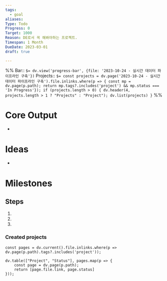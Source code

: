 ```yaml
---
tags:
  - goal
aliases: 
Type: Todo
Progress: 0
Target: 1000
Reason: DE로서 꼭 해봐야하는 프로젝트.
Timespan: 1 Month
DueDate: 2023-03-01
draft: true

---
```


%%
Bar:: `$= dv.view('progress-bar', {file: '2023-10-24 - 실시간 데이터 파이프라인 구축'})`
Projects:: `$= const projects = dv.page('2023-10-24 - 실시간 데이터 파이프라인 구축').file.inlinks.where(p => { const mp = dv.page(p.path); return mp.tags?.includes('project') && mp.status === 'In Progress'}); if (projects.length > 0) { dv.header(4, projects.length > 1 ? "Projects" : "Project"); dv.list(projects) }`
%%

# Core Output

- 

# Ideas
- 

# Milestones

## Steps
1.
2.
3.

### Created projects

```dataviewjs
const pages = dv.current().file.inlinks.where(p => dv.page(p.path).tags?.includes('project'));

dv.table(["Project", "Status"], pages.map(p => {
	const page = dv.page(p.path);
	return [page.file.link, page.status]
}));
```
